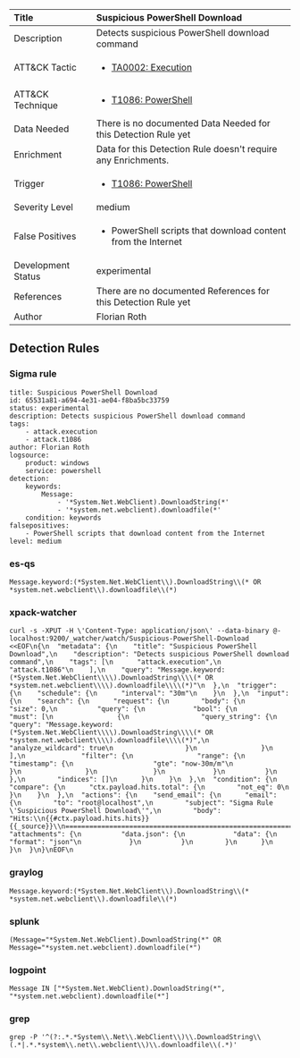 | Title                | Suspicious PowerShell Download                                                                                                                                                 |
|:---------------------|:------------------------------------------------------------------------------------------------------------------------------------------------------------|
| Description          | Detects suspicious PowerShell download command                                                                                                                                           |
| ATT&amp;CK Tactic    |  <ul><li>[TA0002: Execution](https://attack.mitre.org/tactics/TA0002)</li></ul>  |
| ATT&amp;CK Technique | <ul><li>[T1086: PowerShell](https://attack.mitre.org/techniques/T1086)</li></ul>  |
| Data Needed          |  There is no documented Data Needed for this Detection Rule yet  |
| Enrichment           |  Data for this Detection Rule doesn't require any Enrichments.  |
| Trigger              | <ul><li>[T1086: PowerShell](../Triggers/T1086.md)</li></ul>  |
| Severity Level       | medium |
| False Positives      | <ul><li>PowerShell scripts that download content from the Internet</li></ul>  |
| Development Status   | experimental |
| References           |  There are no documented References for this Detection Rule yet  |
| Author               | Florian Roth |


## Detection Rules

### Sigma rule

```
title: Suspicious PowerShell Download
id: 65531a81-a694-4e31-ae04-f8ba5bc33759
status: experimental
description: Detects suspicious PowerShell download command
tags:
    - attack.execution
    - attack.t1086
author: Florian Roth
logsource:
    product: windows
    service: powershell
detection:
    keywords:
        Message:
            - '*System.Net.WebClient).DownloadString(*'
            - '*system.net.webclient).downloadfile(*'
    condition: keywords
falsepositives:
    - PowerShell scripts that download content from the Internet
level: medium

```





### es-qs
    
```
Message.keyword:(*System.Net.WebClient\\).DownloadString\\(* OR *system.net.webclient\\).downloadfile\\(*)
```


### xpack-watcher
    
```
curl -s -XPUT -H \'Content-Type: application/json\' --data-binary @- localhost:9200/_watcher/watch/Suspicious-PowerShell-Download <<EOF\n{\n  "metadata": {\n    "title": "Suspicious PowerShell Download",\n    "description": "Detects suspicious PowerShell download command",\n    "tags": [\n      "attack.execution",\n      "attack.t1086"\n    ],\n    "query": "Message.keyword:(*System.Net.WebClient\\\\).DownloadString\\\\(* OR *system.net.webclient\\\\).downloadfile\\\\(*)"\n  },\n  "trigger": {\n    "schedule": {\n      "interval": "30m"\n    }\n  },\n  "input": {\n    "search": {\n      "request": {\n        "body": {\n          "size": 0,\n          "query": {\n            "bool": {\n              "must": [\n                {\n                  "query_string": {\n                    "query": "Message.keyword:(*System.Net.WebClient\\\\).DownloadString\\\\(* OR *system.net.webclient\\\\).downloadfile\\\\(*)",\n                    "analyze_wildcard": true\n                  }\n                }\n              ],\n              "filter": {\n                "range": {\n                  "timestamp": {\n                    "gte": "now-30m/m"\n                  }\n                }\n              }\n            }\n          }\n        },\n        "indices": []\n      }\n    }\n  },\n  "condition": {\n    "compare": {\n      "ctx.payload.hits.total": {\n        "not_eq": 0\n      }\n    }\n  },\n  "actions": {\n    "send_email": {\n      "email": {\n        "to": "root@localhost",\n        "subject": "Sigma Rule \'Suspicious PowerShell Download\'",\n        "body": "Hits:\\n{{#ctx.payload.hits.hits}}{{_source}}\\n================================================================================\\n{{/ctx.payload.hits.hits}}",\n        "attachments": {\n          "data.json": {\n            "data": {\n              "format": "json"\n            }\n          }\n        }\n      }\n    }\n  }\n}\nEOF\n
```


### graylog
    
```
Message.keyword:(*System.Net.WebClient\\).DownloadString\\(* *system.net.webclient\\).downloadfile\\(*)
```


### splunk
    
```
(Message="*System.Net.WebClient).DownloadString(*" OR Message="*system.net.webclient).downloadfile(*")
```


### logpoint
    
```
Message IN ["*System.Net.WebClient).DownloadString(*", "*system.net.webclient).downloadfile(*"]
```


### grep
    
```
grep -P '^(?:.*.*System\\.Net\\.WebClient\\)\\.DownloadString\\(.*|.*.*system\\.net\\.webclient\\)\\.downloadfile\\(.*)'
```



